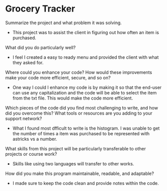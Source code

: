 # Grocery Tracker
Summarize the project and what problem it was solving.
- This project was to assist the client in figuring out how often an item is purchased. 

What did you do particularly well?
- I feel I created a easy to ready menu and provided the client with what they asked for. 

Where could you enhance your code? How would these improvements make your code more efficient, secure, and so on?
- One way I could I enhance my code is by making it so that the end-user can use any capitalization and the code will be able to select the item from the txt file. This would make the code more efficient. 

Which pieces of the code did you find most challenging to write, and how did you overcome this? What tools or resources are you adding to your support network?
- What I found most dfficult to write is the histogram. I was unable to get the number of times a item was purchased to be represented with astricks vs a number. 

What skills from this project will be particularly transferable to other projects or course work?
- Skills like using two languages will transfer to other works. 

How did you make this program maintainable, readable, and adaptable?
- I made sure to keep the code clean and provide notes within the code. 
